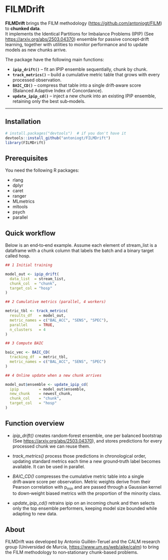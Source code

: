 # FILMDrift

<!-- badges: start -->
<!-- badges: end -->

**FILMDrift** brings the FILM methodology (https://github.com/antoniogt/FILM) to **chunked data**.  
It implements the Identical Partitions for Imbalance Problems (IPIP) (See https://arxiv.org/abs/2503.04370) ensemble for passive concept‑drift learning, together with utilities to monitor performance and to update models as new chunks arrive.

The package have the following main functions:

* **`ipip_drift()`** – fit an IPIP ensemble sequentially, chunk by chunk.  
* **`track_metrics()`** – build a cumulative metric table that grows with every processed observation.  
* **`BAIC_CD()`** – compress that table into a single drift‑aware score
  (Balanced Adaptive Index of Concordance).  
* **`update_ipip_cd()`** – inject a new chunk into an existing IPIP ensemble, retaining only the best sub‑models.

---

## Installation

``` r
# install.packages("devtools")  # if you don't have it
devtools::install_github("antoniogt/FILMDrift")
library(FILMDrift)
```

## Prerequisites
You need the following R packages:

- rlang
- dplyr
- caret
- ranger
- MLmetrics
- mltools
- psych
- parallel

## Quick workflow
Below is an end‑to‑end example.
Assume each element of stream_list is a dataframe with a chunk column that labels the batch and a binary target called hosp.

``` r
## 1 Initial training

model_out <- ipip_drift(
  data_list  = stream_list,
  chunk_col  = "chunk",
  target_col = "hosp"
)

## 2 Cumulative metrics (parallel, 4 workers)

metric_tbl <- track_metrics(
  results_df   = model_out,
  metric_names = c("BAL_ACC", "SENS", "SPEC"),
  parallel     = TRUE,
  n_clusters   = 4
)

## 3 Compute BAIC 

baic_vec <- BAIC_CD(
  tracking_df  = metric_tbl,
  metric_names = c("BAL_ACC", "SENS", "SPEC")
)

## 4 Online update when a new chunk arrives

model_out$ensemble <- update_ipip_cd(
  ipip         = model_out$ensemble,
  new_chunk    = newest_chunk,
  chunk_col    = "chunk",
  target_col   = "hosp"
)
```

## Function overview

- _ipip_drift()_ creates random‑forest ensemble, one per balanced bootstrap (See https://arxiv.org/abs/2503.04370), and stores predictions for every processed chunk we can reuse them.

- _track_metrics()_ process those predictions in chronological order, updating standard metrics each time a new ground‑truth label becomes available. It can be used in parallel.

- _BAIC_CD()_ compresses the cumulative metric table into a single drift‑aware score per observation. Metric weights derive from their Pearson correlation with p<sub>min</sub> and are passed through a Gaussian kernel to down‑weight biased metrics with the proportion of the minority class.

- _update_ipip_cd()_ retrains ipip on an incoming chunk and then selects only the top ensemble performers, keeping model size bounded while adapting to new data.

## About
FILMDrift was developed by Antonio Guillén-Teruel and the CALM research group (Universidad de Murcia, https://www.um.es/web/aike/calm) to bring the FILM methodology to non‑stationary chunk-based problems.

